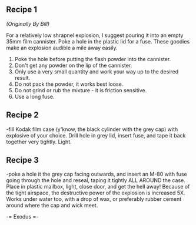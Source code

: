 ## Recipe 1

_(Originally By Bill)_

For a relatively low shrapnel explosion, I suggest pouring it into an empty
35mm film cannister.  Poke a hole in the plastic lid for a fuse.  These
goodies make an explosion audible a mile away easily.

1. Poke the hole before putting the flash powder into the cannister.
2. Don't get any powder on the lip of the cannister.
3. Only use a very small quantity and work your way up to the desired
   result.
4. Do not pack the powder, it works best loose.
5. Do not grind or rub the mixture - it is friction sensitive.
6. Use a long fuse.

## Recipe 2

-fill Kodak film case (y'know, the black cylinder with the grey cap) 
with explosive of your choice.  Drill hole in grey lid, insert fuse, 
and tape it back together very tightly.  Light.

## Recipe 3

-poke a hole it the grey cap facing outwards, and insert an M-80 
with fuse going through the hole and reseal, taping it tightly ALL 
AROUND the case.  Place in plastic mailbox, light, close door, and 
get the hell away!  Because of the tight airspace, the destructive 
power of the explosion is increased 5X.  Works under water too, with 
a drop of wax, or preferably rubber cement around where the cap and 
wick meet.

-= Exodus =-
